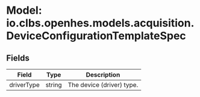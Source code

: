 # Model: io.clbs.openhes.models.acquisition.DeviceConfigurationTemplateSpec

## Fields

| Field | Type | Description |
| --- | --- | --- |
| driverType | string | The device (driver) type. |

